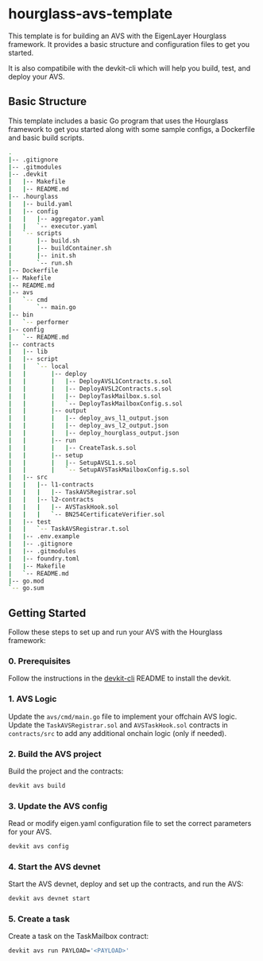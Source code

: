 # hourglass-avs-template

This template is for building an AVS with the EigenLayer Hourglass framework. It provides a basic structure and configuration files to get you started.

It is also compatibile with the devkit-cli which will help you build, test, and deploy your AVS.

## Basic Structure

This template includes a basic Go program that uses the Hourglass framework to get you started along with some sample configs, a Dockerfile and basic build scripts.

```bash
.
|-- .gitignore
|-- .gitmodules
|-- .devkit
|   |-- Makefile
|   |-- README.md
|-- .hourglass
|   |-- build.yaml
|   |-- config
|   |   |-- aggregator.yaml
|   |   `-- executor.yaml
|   `-- scripts
|       |-- build.sh
|       |-- buildContainer.sh
|       |-- init.sh
|       `-- run.sh
|-- Dockerfile
|-- Makefile
|-- README.md
|-- avs
|   `-- cmd
|       `-- main.go
|-- bin
|   `-- performer
|-- config
|   `-- README.md
|-- contracts
|   |-- lib
|   |-- script
|   |   `-- local
|   |       |-- deploy
|   |       |   |-- DeployAVSL1Contracts.s.sol
|   |       |   |-- DeployAVSL2Contracts.s.sol
|   |       |   |-- DeployTaskMailbox.s.sol
|   |       |   `-- DeployTaskMailboxConfig.s.sol
|   |       |-- output
|   |       |   |-- deploy_avs_l1_output.json
|   |       |   |-- deploy_avs_l2_output.json
|   |       |   |-- deploy_hourglass_output.json
|   |       |-- run
|   |       |   |-- CreateTask.s.sol
|   |       |-- setup
|   |       |   |-- SetupAVSL1.s.sol
|   |       |   `-- SetupAVSTaskMailboxConfig.s.sol
|   |-- src
|   |   |-- l1-contracts
|   |   |   |-- TaskAVSRegistrar.sol
|   |   |-- l2-contracts
|   |   |   |-- AVSTaskHook.sol
|   |   |   `-- BN254CertificateVerifier.sol
|   |-- test
|   |   `-- TaskAVSRegistrar.t.sol
|   |-- .env.example
|   |-- .gitignore
|   |-- .gitmodules
|   |-- foundry.toml
|   |-- Makefile
|   `-- README.md
|-- go.mod
`-- go.sum

```

## Getting Started

Follow these steps to set up and run your AVS with the Hourglass framework:

### 0. Prerequisites

Follow the instructions in the [devkit-cli](https://github.com/Layr-Labs/devkit-cli) README to install the devkit.

### 1. AVS Logic

Update the `avs/cmd/main.go` file to implement your offchain AVS logic. 
Update the `TaskAVSRegistrar.sol` and `AVSTaskHook.sol` contracts in `contracts/src` to add any additional onchain logic (only if needed).

### 2. Build the AVS project

Build the project and the contracts:

```bash
devkit avs build
```

### 3. Update the AVS config

Read or modify eigen.yaml configuration file to set the correct parameters for your AVS.

```bash
devkit avs config
```

### 4. Start the AVS devnet

Start the AVS devnet, deploy and set up the contracts, and run the AVS:

```bash
devkit avs devnet start
```

### 5. Create a task

Create a task on the TaskMailbox contract:

```bash
devkit avs run PAYLOAD='<PAYLOAD>'
```

